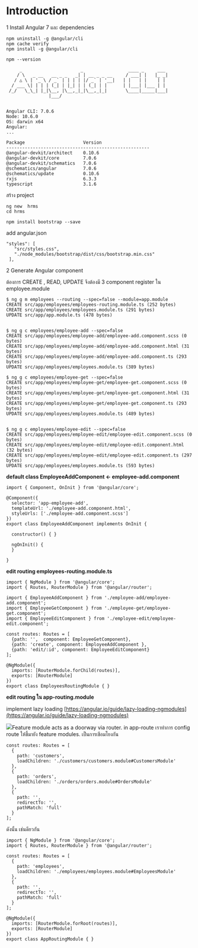 # Introduction

1 Install Angular 7  และ dependencies

    npm uninstall -g @angular/cli
    npm cache verify
    npm install -g @angular/cli

    npm --version

         _                      _                 ____ _     ___
        / \   _ __   __ _ _   _| | __ _ _ __     / ___| |   |_ _|
       / △ \ | '_ \ / _` | | | | |/ _` | '__|   | |   | |    | |
      / ___ \| | | | (_| | |_| | | (_| | |      | |___| |___ | |
     /_/   \_\_| |_|\__, |\__,_|_|\__,_|_|       \____|_____|___|
                    |___/


    Angular CLI: 7.0.6
    Node: 10.6.0
    OS: darwin x64
    Angular:
    ...

    Package                      Version
    ------------------------------------------------------
    @angular-devkit/architect    0.10.6
    @angular-devkit/core         7.0.6
    @angular-devkit/schematics   7.0.6
    @schematics/angular          7.0.6
    @schematics/update           0.10.6
    rxjs                         6.3.3
    typescript                   3.1.6

สร้าง project

```
ng new  hrms
cd hrms

npm install bootstrap --save
```

add angular.json

```
"styles": [
   "src/styles.css",
   "./node_modules/bootstrap/dist/css/bootstrap.min.css"
 ],
```

2 Generate Angular component

ต้องการ CREATE , READ, UPDATE จึงต้องมี 3 component  register ใน employee.module

```
$ ng g m employees --routing --spec=false --module=app.module
CREATE src/app/employees/employees-routing.module.ts (252 bytes)
CREATE src/app/employees/employees.module.ts (291 bytes)
UPDATE src/app/app.module.ts (478 bytes)


$ ng g c employees/employee-add --spec=false
CREATE src/app/employees/employee-add/employee-add.component.scss (0 bytes)
CREATE src/app/employees/employee-add/employee-add.component.html (31 bytes)
CREATE src/app/employees/employee-add/employee-add.component.ts (293 bytes)
UPDATE src/app/employees/employees.module.ts (389 bytes)

$ ng g c employees/employee-get --spec=false
CREATE src/app/employees/employee-get/employee-get.component.scss (0 bytes)
CREATE src/app/employees/employee-get/employee-get.component.html (31 bytes)
CREATE src/app/employees/employee-get/employee-get.component.ts (293 bytes)
UPDATE src/app/employees/employees.module.ts (489 bytes)


$ ng g c employees/employee-edit --spec=false
CREATE src/app/employees/employee-edit/employee-edit.component.scss (0 bytes)
CREATE src/app/employees/employee-edit/employee-edit.component.html (32 bytes)
CREATE src/app/employees/employee-edit/employee-edit.component.ts (297 bytes)
UPDATE src/app/employees/employees.module.ts (593 bytes)
```

**default  class  EmployeeAddComponent   &lt;-  employee-add.component**

```
import { Component, OnInit } from '@angular/core';

@Component({
  selector: 'app-employee-add',
  templateUrl: './employee-add.component.html',
  styleUrls: ['./employee-add.component.scss']
})
export class EmployeeAddComponent implements OnInit {

  constructor() { }

  ngOnInit() {
  }

}
```

**edit routing employees-routing.module.ts**

```
import { NgModule } from '@angular/core';
import { Routes, RouterModule } from '@angular/router';

import { EmployeeAddComponent } from './employee-add/employee-add.component';
import { EmployeeGetComponent } from './employee-get/employee-get.component';
import { EmployeeEditComponent } from './employee-edit/employee-edit.component';

const routes: Routes = [
  {path: '',  component: EmployeeGetComponent},
  {path: 'create', component: EmployeeAddComponent },
  {path: 'edit/:id', component: EmployeeEditComponent}
];

@NgModule({
  imports: [RouterModule.forChild(routes)],
  exports: [RouterModule]
})
export class EmployeesRoutingModule { }
```

**edit routing ใน app-routing.module**

implement lazy loading  [https://angular.io/guide/lazy-loading-ngmodules](https://angular.io/guide/lazy-loading-ngmodules)

![](https://angular.io/generated/images/guide/lazy-loading-ngmodules/lazy-load-relationship.jpg)Feature module acts as a doorway via router. in app-route เราทำการ config route ให้ชี้มายัง feature modules. เป็นการเชีอมโยงกัน

```
const routes: Routes = [
  {
    path: 'customers',
    loadChildren: './customers/customers.module#CustomersModule'
  },
  {
    path: 'orders',
    loadChildren: './orders/orders.module#OrdersModule'
  },
  {
    path: '',
    redirectTo: '',
    pathMatch: 'full'
  }
];
```

ดังนั้น เช่นดียวกัน

```
import { NgModule } from '@angular/core';
import { Routes, RouterModule } from '@angular/router';

const routes: Routes = [
  {
    path: 'employees',
    loadChildren: './employees/employees.module#EmployeesModule'
  },
  {
    path: '',
    redirectTo: '',
    pathMatch: 'full'
  }
];

@NgModule({
  imports: [RouterModule.forRoot(routes)],
  exports: [RouterModule]
})
export class AppRoutingModule { }

```



